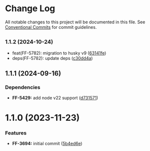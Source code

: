 # Change Log

All notable changes to this project will be documented in this file.
See [Conventional Commits](https://conventionalcommits.org) for commit guidelines.

## <small>1.1.2 (2024-10-24)</small>

* feat(FF-5782): migration to husky v9 ([63141fe](https://github.com/cloud-ru-tech/frontend-tools/commit/63141fe))
* deps(FF-5782): update deps ([c30dd4a](https://github.com/cloud-ru-tech/frontend-tools/commit/c30dd4a))





## 1.1.1 (2024-09-16)


### Dependencies

* **FF-5429:** add node v22 support ([d731571](https://github.com/cloud-ru-tech/frontend-tools/commit/d73157199e46dc697daf4101944f1d31254bafc8))





# 1.1.0 (2023-11-23)


### Features

* **FF-3694:** initial commit ([5b4ed6e](https://github.com/cloud-ru-tech/frontend-tools/commit/5b4ed6ec2ba0ca9a4bc1e4099380d44e10c2e7f6))
